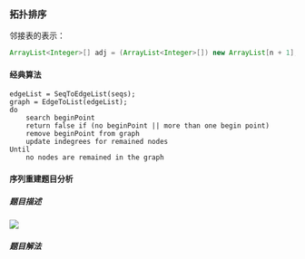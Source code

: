 ### 拓扑排序
邻接表的表示：
```java
ArrayList<Integer>[] adj = (ArrayList<Integer>[]) new ArrayList[n + 1];
```

#### 经典算法

```pseudocode
edgeList = SeqToEdgeList(seqs);
graph = EdgeToList(edgeList);
do
    search beginPoint
    return false if (no beginPoint || more than one begin point)
    remove beginPoint from graph
    update indegrees for remained nodes
Until
    no nodes are remained in the graph
```



#### 序列重建题目分析

##### 题目描述

![](https://i.loli.net/2021/07/16/VxoYlyL6B3EpwX8.png)

##### 题目解法







